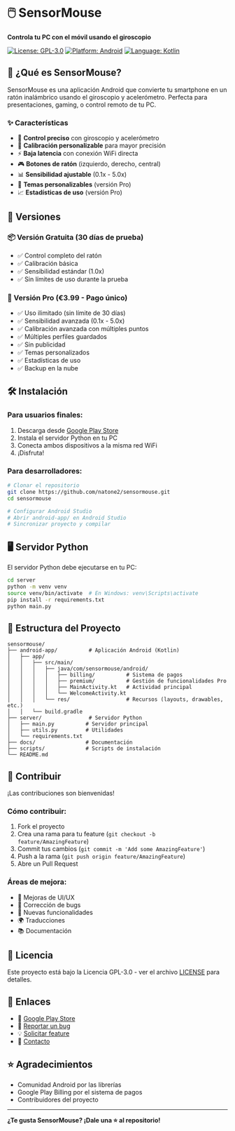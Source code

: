 # 🖱️ SensorMouse

**Controla tu PC con el móvil usando el giroscopio**

[![License: GPL-3.0](https://img.shields.io/badge/License-GPL%203.0-blue.svg)](https://opensource.org/licenses/GPL-3.0)
[![Platform: Android](https://img.shields.io/badge/Platform-Android-green.svg)](https://developer.android.com/)
[![Language: Kotlin](https://img.shields.io/badge/Language-Kotlin-blue.svg)](https://kotlinlang.org/)

## 📱 ¿Qué es SensorMouse?

SensorMouse es una aplicación Android que convierte tu smartphone en un ratón inalámbrico usando el giroscopio y acelerómetro. Perfecta para presentaciones, gaming, o control remoto de tu PC.

### ✨ Características

- 🎯 **Control preciso** con giroscopio y acelerómetro
- 🔧 **Calibración personalizable** para mayor precisión
- ⚡ **Baja latencia** con conexión WiFi directa
- 🎮 **Botones de ratón** (izquierdo, derecho, central)
- 📊 **Sensibilidad ajustable** (0.1x - 5.0x)
- 🌙 **Temas personalizables** (versión Pro)
- 📈 **Estadísticas de uso** (versión Pro)

## 🚀 Versiones

### 📦 Versión Gratuita (30 días de prueba)
- ✅ Control completo del ratón
- ✅ Calibración básica
- ✅ Sensibilidad estándar (1.0x)
- ✅ Sin límites de uso durante la prueba

### 💎 Versión Pro (€3.99 - Pago único)
- ✅ Uso ilimitado (sin límite de 30 días)
- ✅ Sensibilidad avanzada (0.1x - 5.0x)
- ✅ Calibración avanzada con múltiples puntos
- ✅ Múltiples perfiles guardados
- ✅ Sin publicidad
- ✅ Temas personalizados
- ✅ Estadísticas de uso
- ✅ Backup en la nube

## 🛠️ Instalación

### Para usuarios finales:
1. Descarga desde [Google Play Store](https://play.google.com/store/apps/details?id=com.sensormouse.android)
2. Instala el servidor Python en tu PC
3. Conecta ambos dispositivos a la misma red WiFi
4. ¡Disfruta!

### Para desarrolladores:

```bash
# Clonar el repositorio
git clone https://github.com/natone2/sensormouse.git
cd sensormouse

# Configurar Android Studio
# Abrir android-app/ en Android Studio
# Sincronizar proyecto y compilar
```

## 🖥️ Servidor Python

El servidor Python debe ejecutarse en tu PC:

```bash
cd server
python -m venv venv
source venv/bin/activate  # En Windows: venv\Scripts\activate
pip install -r requirements.txt
python main.py
```

## 📁 Estructura del Proyecto

```
sensormouse/
├── android-app/          # Aplicación Android (Kotlin)
│   ├── app/
│   │   ├── src/main/
│   │   │   ├── java/com/sensormouse/android/
│   │   │   │   ├── billing/          # Sistema de pagos
│   │   │   │   ├── premium/          # Gestión de funcionalidades Pro
│   │   │   │   ├── MainActivity.kt   # Actividad principal
│   │   │   │   └── WelcomeActivity.kt
│   │   │   └── res/                  # Recursos (layouts, drawables, etc.)
│   │   └── build.gradle
├── server/               # Servidor Python
│   ├── main.py          # Servidor principal
│   ├── utils.py         # Utilidades
│   └── requirements.txt
├── docs/                # Documentación
├── scripts/             # Scripts de instalación
└── README.md
```

## 🤝 Contribuir

¡Las contribuciones son bienvenidas! 

### Cómo contribuir:
1. Fork el proyecto
2. Crea una rama para tu feature (`git checkout -b feature/AmazingFeature`)
3. Commit tus cambios (`git commit -m 'Add some AmazingFeature'`)
4. Push a la rama (`git push origin feature/AmazingFeature`)
5. Abre un Pull Request

### Áreas de mejora:
- 🎨 Mejoras de UI/UX
- 🐛 Corrección de bugs
- 📱 Nuevas funcionalidades
- 🌍 Traducciones
- 📚 Documentación

## 📄 Licencia

Este proyecto está bajo la Licencia GPL-3.0 - ver el archivo [LICENSE](LICENSE) para detalles.

## 🔗 Enlaces

- 📱 [Google Play Store](https://play.google.com/store/apps/details?id=com.sensormouse.android)
- 🐛 [Reportar un bug](https://github.com/natone2/sensormouse/issues)
- 💡 [Solicitar feature](https://github.com/natone2/sensormouse/issues)
- 📧 [Contacto](mailto:alex@example.com)

## ⭐ Agradecimientos

- Comunidad Android por las librerías
- Google Play Billing por el sistema de pagos
- Contribuidores del proyecto

---

**¿Te gusta SensorMouse? ¡Dale una ⭐ al repositorio!** 